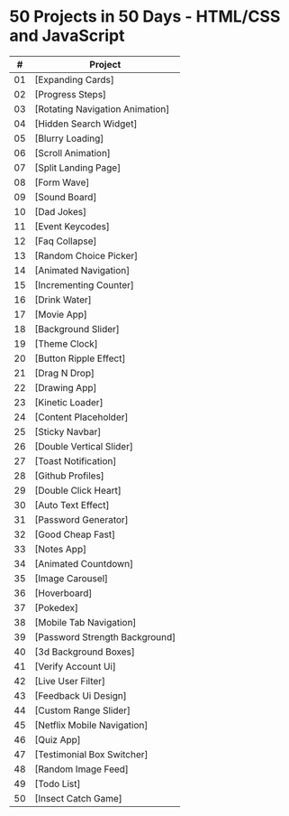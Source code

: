 # 50 Projects in 50 Days - HTML/CSS and JavaScript

|  #  | Project                         |
| :-: | ------------------------------- |
| 01  | [Expanding Cards]               |
| 02  | [Progress Steps]                |
| 03  | [Rotating Navigation Animation] |
| 04  | [Hidden Search Widget]          |
| 05  | [Blurry Loading]                |
| 06  | [Scroll Animation]              |
| 07  | [Split Landing Page]            |
| 08  | [Form Wave]                     |
| 09  | [Sound Board]                   |
| 10  | [Dad Jokes]                     |
| 11  | [Event Keycodes]                |
| 12  | [Faq Collapse]                  |
| 13  | [Random Choice Picker]          |
| 14  | [Animated Navigation]           |
| 15  | [Incrementing Counter]          |
| 16  | [Drink Water]                   |
| 17  | [Movie App]                     |
| 18  | [Background Slider]             |
| 19  | [Theme Clock]                   |
| 20  | [Button Ripple Effect]          |
| 21  | [Drag N Drop]                   |
| 22  | [Drawing App]                   |
| 23  | [Kinetic Loader]                |
| 24  | [Content Placeholder]           |
| 25  | [Sticky Navbar]                 |
| 26  | [Double Vertical Slider]        |
| 27  | [Toast Notification]            |
| 28  | [Github Profiles]               |
| 29  | [Double Click Heart]            |
| 30  | [Auto Text Effect]              |
| 31  | [Password Generator]            |
| 32  | [Good Cheap Fast]               |
| 33  | [Notes App]                     |
| 34  | [Animated Countdown]            |
| 35  | [Image Carousel]                |
| 36  | [Hoverboard]                    |
| 37  | [Pokedex]                       |
| 38  | [Mobile Tab Navigation]         |
| 39  | [Password Strength Background]  |
| 40  | [3d Background Boxes]           |
| 41  | [Verify Account Ui]             |
| 42  | [Live User Filter]              |
| 43  | [Feedback Ui Design]            |
| 44  | [Custom Range Slider]           |
| 45  | [Netflix Mobile Navigation]     |
| 46  | [Quiz App]                      |
| 47  | [Testimonial Box Switcher]      |
| 48  | [Random Image Feed]             |
| 49  | [Todo List]                     |
| 50  | [Insect Catch Game]             |
